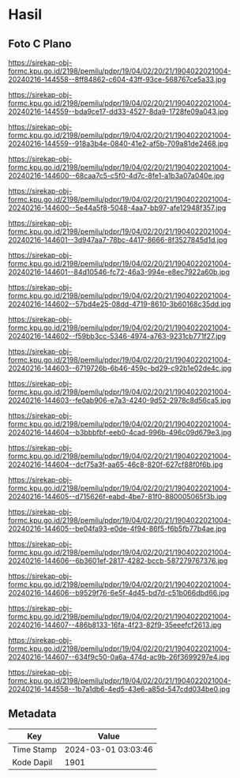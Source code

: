 # Hasil

## Foto C Plano

https://sirekap-obj-formc.kpu.go.id/2198/pemilu/pdpr/19/04/02/20/21/1904022021004-20240216-144558--8ff84862-c604-43ff-93ce-568767ce5a33.jpg

https://sirekap-obj-formc.kpu.go.id/2198/pemilu/pdpr/19/04/02/20/21/1904022021004-20240216-144559--bda9ce17-dd33-4527-8da9-1728fe09a043.jpg

https://sirekap-obj-formc.kpu.go.id/2198/pemilu/pdpr/19/04/02/20/21/1904022021004-20240216-144559--918a3b4e-0840-41e2-af5b-709a81de2468.jpg

https://sirekap-obj-formc.kpu.go.id/2198/pemilu/pdpr/19/04/02/20/21/1904022021004-20240216-144600--68caa7c5-c5f0-4d7c-8fe1-a1b3a07a040e.jpg

https://sirekap-obj-formc.kpu.go.id/2198/pemilu/pdpr/19/04/02/20/21/1904022021004-20240216-144600--5e44a5f8-5048-4aa7-bb97-afe12948f357.jpg

https://sirekap-obj-formc.kpu.go.id/2198/pemilu/pdpr/19/04/02/20/21/1904022021004-20240216-144601--3d947aa7-78bc-4417-8666-8f3527845d1d.jpg

https://sirekap-obj-formc.kpu.go.id/2198/pemilu/pdpr/19/04/02/20/21/1904022021004-20240216-144601--84d10546-fc72-46a3-994e-e8ec7922a60b.jpg

https://sirekap-obj-formc.kpu.go.id/2198/pemilu/pdpr/19/04/02/20/21/1904022021004-20240216-144602--57bd4e25-08dd-4719-8610-3b60168c35dd.jpg

https://sirekap-obj-formc.kpu.go.id/2198/pemilu/pdpr/19/04/02/20/21/1904022021004-20240216-144602--f59bb3cc-5346-4974-a763-9231cb771f27.jpg

https://sirekap-obj-formc.kpu.go.id/2198/pemilu/pdpr/19/04/02/20/21/1904022021004-20240216-144603--6719726b-6b46-459c-bd29-c92b1e02de4c.jpg

https://sirekap-obj-formc.kpu.go.id/2198/pemilu/pdpr/19/04/02/20/21/1904022021004-20240216-144603--fe0ab906-e7a3-4240-9d52-2978c8d56ca5.jpg

https://sirekap-obj-formc.kpu.go.id/2198/pemilu/pdpr/19/04/02/20/21/1904022021004-20240216-144604--b3bbbfbf-eeb0-4cad-996b-496c09d679e3.jpg

https://sirekap-obj-formc.kpu.go.id/2198/pemilu/pdpr/19/04/02/20/21/1904022021004-20240216-144604--dcf75a3f-aa65-46c8-820f-627cf88f0f6b.jpg

https://sirekap-obj-formc.kpu.go.id/2198/pemilu/pdpr/19/04/02/20/21/1904022021004-20240216-144605--d715626f-eabd-4be7-81f0-880005065f3b.jpg

https://sirekap-obj-formc.kpu.go.id/2198/pemilu/pdpr/19/04/02/20/21/1904022021004-20240216-144605--be04fa93-e0de-4f94-86f5-f6b5fb77b4ae.jpg

https://sirekap-obj-formc.kpu.go.id/2198/pemilu/pdpr/19/04/02/20/21/1904022021004-20240216-144606--6b3601ef-2817-4282-bccb-587279767376.jpg

https://sirekap-obj-formc.kpu.go.id/2198/pemilu/pdpr/19/04/02/20/21/1904022021004-20240216-144606--b9529f76-6e5f-4d45-bd7d-c51b066dbd66.jpg

https://sirekap-obj-formc.kpu.go.id/2198/pemilu/pdpr/19/04/02/20/21/1904022021004-20240216-144607--486b8133-16fa-4f23-82f9-35eeefcf2613.jpg

https://sirekap-obj-formc.kpu.go.id/2198/pemilu/pdpr/19/04/02/20/21/1904022021004-20240216-144607--634f9c50-0a6a-474d-ac9b-26f3699297e4.jpg

https://sirekap-obj-formc.kpu.go.id/2198/pemilu/pdpr/19/04/02/20/21/1904022021004-20240216-144558--1b7a1db6-4ed5-43e6-a85d-547cdd034be0.jpg


## Metadata

| Key        | Value               |
| ---------- | ------------------- |
| Time Stamp | 2024-03-01 03:03:46 |
| Kode Dapil | 1901                |



